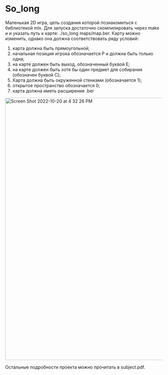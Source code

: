 # So_long


Маленькая 2D игра, цель создания которой познакомиться с библиотекой mlx. 
Для запуска достаточно скомпилировать через make и и указать путь к карте: ./so_long maps/map.ber.
Карту можно изменить, однако она должна соответствовать ряду условий:
1) карта должна быть прямоугольной;
2) начальная позиция игрока обозначается P и должна быть только одна;
3) на карте должен быть выход, обозначенный буквой E;
4) на карте должен быть хотя бы один предмет для собирания (обозначен буквой C);
5) Карта должна быть окруженной стенками (обозначается 1);
6) открытое пространство обозначается 0;
7) карта должна иметь расширение .ber

<img width="838" alt="Screen Shot 2022-10-20 at 4 32 26 PM" src="https://user-images.githubusercontent.com/104134879/196965555-739f0d98-2995-4baa-b8c0-0efc0a4d07ce.png">

Остальные подробности проекта можно прочитать в subject.pdf.
